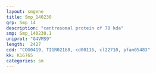```yaml
---
layout: smgene
title: Smp_140230
grp: Smp_14
description: "centrosomal protein of 78 kda"
smp: Smp_140230.1
uniprot: "G4VMS9"
length:  2427
cdd: "COG0419, TIGR02168, cd00116, cl22710, pfam05483"
kk: K16765
categories: sm
---
```

